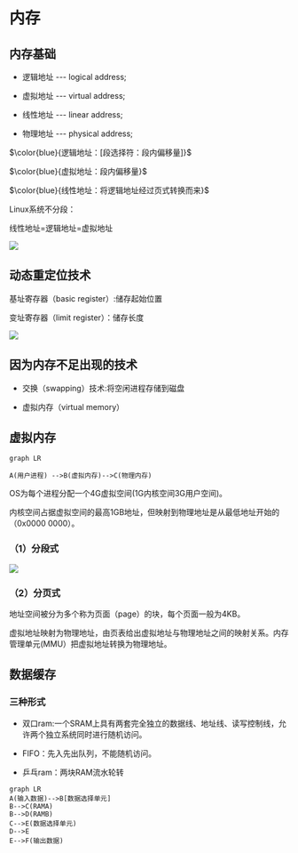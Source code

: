 # 内存

## 内存基础

+ 逻辑地址 --- logical address;

+ 虚拟地址 --- virtual address;

+ 线性地址 --- linear address;

+ 物理地址 --- physical address; 

$\color{blue}{逻辑地址：[段选择符：段内偏移量]}$

$\color{blue}{虚拟地址：段内偏移量}$

$\color{blue}{线性地址：将逻辑地址经过页式转换而来}$

Linux系统不分段：

线性地址=逻辑地址=虚拟地址

![](C:\Users\17688\AppData\Roaming\marktext\images\2022-06-07-17-11-22-image.png)

## 动态重定位技术

基址寄存器（basic register）:储存起始位置

变址寄存器（limit register）：储存长度

![](C:\Users\17688\AppData\Roaming\marktext\images\2022-04-06-19-24-10-image.png)

## 因为内存不足出现的技术

+ 交换（swapping）技术:将空闲进程存储到磁盘

+ 虚拟内存（virtual memory）

## 虚拟内存

```mermaid
graph LR

A(用户进程) -->B(虚拟内存)-->C(物理内存)
```

OS为每个进程分配一个4G虚拟空间(1G内核空间3G用户空间)。

内核空间占据虚拟空间的最高1GB地址，但映射到物理地址是从最低地址开始的（0x0000 0000）。

### （1）分段式

![](C:\Users\17688\AppData\Roaming\marktext\images\2022-04-14-08-47-12-image.png)

### （2）分页式

地址空间被分为多个称为页面（page）的块，每个页面一般为4KB。

虚拟地址映射为物理地址，由页表给出虚拟地址与物理地址之间的映射关系。内存管理单元(MMU）把虚拟地址转换为物理地址。

## 数据缓存

### 三种形式

+ 双口ram:一个SRAM上具有两套完全独立的数据线、地址线、读写控制线，允许两个独立系统同时进行随机访问。

+ FIFO：先入先出队列，不能随机访问。

+ 乒乓ram：两块RAM流水轮转

```mermaid
graph LR
A(输入数据)-->B[数据选择单元]
B-->C(RAMA)
B-->D(RAMB)
C-->E(数据选择单元)
D-->E
E-->F(输出数据)
```
